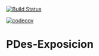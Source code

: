 [![Build Status](https://travis-ci.com/gradaglio/PDEs-Exposicion.svg?branch=main)](https://travis-ci.com/gradaglio/PDEs-Exposicion)

[![codecov](https://codecov.io/gh/gradaglio/PDEs-Exposicion/branch/main/graph/badge.svg?token=60199a6b-7d48-456d-99db-1c97ce389797)](https://codecov.io/gh/gradaglio/PDes-Exposicion)


# PDes-Exposicion

